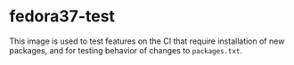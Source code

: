 
# fedora37-test

This image is used to test features on the CI that require installation
 of new packages, and for testing behavior of changes to `packages.txt`.
